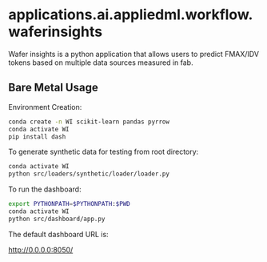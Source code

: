 # applications.ai.appliedml.workflow.waferinsights

Wafer insights is a python application that allows users to predict FMAX/IDV tokens based on multiple data sources measured in fab.

## Bare Metal Usage

Environment Creation:

```bash
conda create -n WI scikit-learn pandas pyrrow
conda activate WI
pip install dash
````

To generate synthetic data for testing from root directory:

```bash
conda activate WI
python src/loaders/synthetic/loader/loader.py
```

To run the dashboard:

```bash
export PYTHONPATH=$PYTHONPATH:$PWD
conda activate WI
python src/dashboard/app.py
```

The default dashboard URL is:

http://0.0.0.0:8050/


